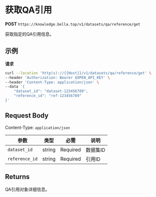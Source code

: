 # 获取QA引用

**POST** `https://knowledge.bella.top/v1/datasets/qa/reference/get`

获取指定的QA引用信息。

## 示例

**请求**
```bash
curl --location 'http(s)://{{Host}}/v1/datasets/qa/reference/get' \
--header 'Authorization: Bearer $OPEN_API_KEY' \
--header 'Content-Type: application/json' \
--data '{
    "dataset_id": "dataset-123456789",
    "reference_id": "ref-123456789"
}'
```

## Request Body
Content-Type: `application/json`

| 参数 | 类型 | 必需 | 说明 |
|-----|------|------|------|
| `dataset_id` | string | Required | 数据集ID |
| `reference_id` | string | Required | 引用ID |

## Returns
QA引用对象详细信息。

